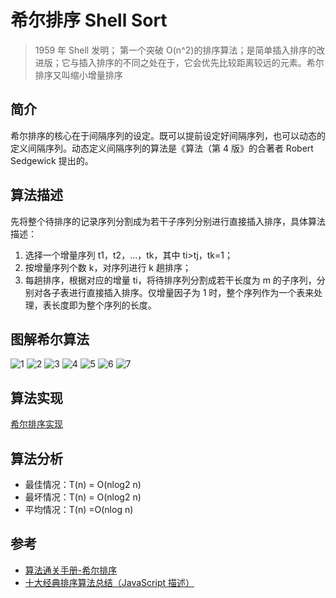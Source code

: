 # 希尔排序 Shell Sort

> 1959 年 Shell 发明； 第一个突破 O(n^2)的排序算法；是简单插入排序的改进版；它与插入排序的不同之处在于，它会优先比较距离较远的元素。希尔排序又叫缩小增量排序

## 简介

希尔排序的核心在于间隔序列的设定。既可以提前设定好间隔序列，也可以动态的定义间隔序列。动态定义间隔序列的算法是《算法（第 4 版》的合著者 Robert Sedgewick 提出的。

## 算法描述

先将整个待排序的记录序列分割成为若干子序列分别进行直接插入排序，具体算法描述：

1. 选择一个增量序列 t1，t2，…，tk，其中 ti>tj，tk=1；
2. 按增量序列个数 k，对序列进行 k 趟排序；
3. 每趟排序，根据对应的增量 ti，将待排序列分割成若干长度为 m 的子序列，分别对各子表进行直接插入排序。仅增量因子为 1 时，整个序列作为一个表来处理，表长度即为整个序列的长度。

## 图解希尔算法

<Image alt='1' src='/03algo/shell1.png' />
<Image alt='2' src='/03algo/shell2.png' />
<Image alt='3' src='/03algo/shell3.png' />
<Image alt='4' src='/03algo/shell4.png' />
<Image alt='5' src='/03algo/shell5.png' />
<Image alt='6' src='/03algo/shell6.png' />
<Image alt='7' src='/03algo/shell7.png' />

## 算法实现

[希尔排序实现](../../编写代码/03algo/c_sort_4-shellSort/c_sort_4-shellSort.md)

## 算法分析

- 最佳情况：T(n) = O(nlog2 n)
- 最坏情况：T(n) = O(nlog2 n)
- 平均情况：T(n) =O(nlog n)

## 参考

- [算法通关手册-希尔排序](https://algo.itcharge.cn/01.Array/02.Array-Sort/04.Array-Shell-Sort/#_2-%E5%B8%8C%E5%B0%94%E6%8E%92%E5%BA%8F%E7%AE%97%E6%B3%95%E6%AD%A5%E9%AA%A4)
- [十大经典排序算法总结（JavaScript 描述）](https://juejin.cn/post/6844903444365443080)
